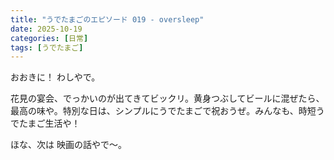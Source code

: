 ```yaml
---
title: "うでたまごのエピソード 019 - oversleep"
date: 2025-10-19
categories: [日常]
tags: [うでたまご]
---
```


おおきに！ わしやで。

花見の宴会、でっかいのが出てきてビックリ。黄身つぶしてビールに混ぜたら、最高の味や。特別な日は、シンプルにうでたまごで祝おうぜ。みんなも、時短うでたまご生活や！

ほな、次は 映画の話やで～。